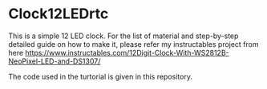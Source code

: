 # Clock12LEDrtc

This is a simple 12 LED clock. For the list of material and step-by-step detailed guide on how to make it, please refer my instructables project from here https://www.instructables.com/12Digit-Clock-With-WS2812B-NeoPixel-LED-and-DS1307/

The code used in the turtorial is given in this repository.
